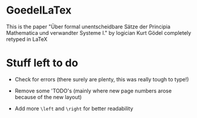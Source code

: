 # GoedelLaTex
This is the paper "Über formal unentscheidbare Sätze der Principia Mathematica und verwandter Systeme I." by logician Kurt Gödel completely retyped in LaTeX

# Stuff left to do

- Check for errors (there surely are plenty, this was really tough to type!)

- Remove some 'TODO's (mainly where new page numbers arose because of the new layout)

- Add more `\left` and `\right` for better readability
